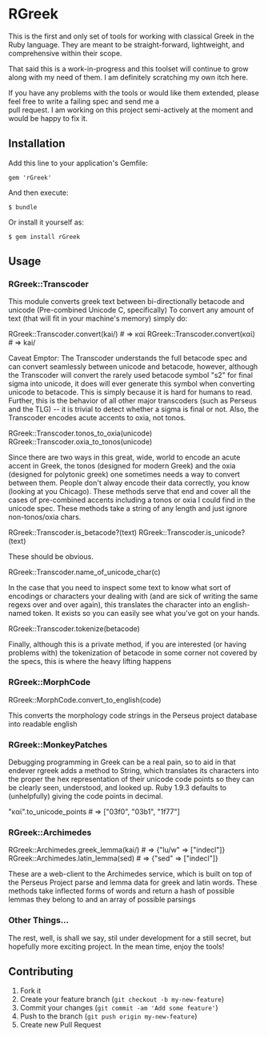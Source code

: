 # RGreek

This is the first and only set of tools for working with classical Greek in the Ruby language. They are meant to be 
straight-forward, lightweight, and comprehensive within their scope.

That said this is a work-in-progress and this toolset will continue to grow along with my need of them. I am definitely 
scratching my own itch here.

If you have any problems with the tools or would like them extended, please feel free to write a failing spec and send me a  
pull request. I am working on this project semi-actively at the moment and would be happy to fix it. 

## Installation

Add this line to your application's Gemfile:

    gem 'rGreek'

And then execute:

    $ bundle

Or install it yourself as:

    $ gem install rGreek

## Usage

### RGreek::Transcoder
This module converts greek text between bi-directionally betacode and unicode (Pre-combined Unicode C, specifically)
To convert any amount of text (that will fit in your machine's memory) simply do:

RGreek::Transcoder.convert(kai/) # =>  καί
RGreek::Transcoder.convert(καί)  # =>  kai/

Caveat Emptor:
The Transcoder understands the full betacode spec and can convert seamlessly between unicode and betacode, however,
although the Transcoder will convert the rarely used betacode symbol "s2" for final sigma into unicode, it does will
ever generate this symbol when converting unicode to betacode. This is simply because it is hard for humans to read. 
Further, this is the behavior of all other major transcoders (such as Perseus and the TLG) -- it is trivial to detect
whether a sigma is final or not. Also, the Transcoder encodes acute accents to oxia, not tonos. 

RGreek::Transcoder.tonos_to_oxia(unicode)
RGreek::Transcoder.oxia_to_tonos(unicode)

Since there are two ways in this great, wide, world to encode an acute accent in Greek, the tonos (designed for modern Greek) and the oxia (designed for polytonic greek) one sometimes needs a way to convert between them. People don't alway encode their data correctly, you know (looking at you Chicago). These methods serve that end and cover all the cases of pre-combined accents including a tonos or oxia I could find in the unicode spec. These methods take a string of any length and just ignore non-tonos/oxia chars.

RGreek::Transcoder.is_betacode?(text)
RGreek::Transcoder.is_unicode?(text)

These should be obvious.

RGreek::Transcoder.name_of_unicode_char(c)

In the case that you need to inspect some text to know what sort of encodings or characters your dealing with (and are sick of writing the same regexs over and over again), this translates the character into an english-named token. It exists so you can easily see what you've got on your hands.

RGreek::Transcoder.tokenize(betacode)

Finally, although this is a private method, if you are interested (or having problems with) the tokenization of betacode in some corner not covered by the specs, this is where the heavy lifting happens

### RGreek::MorphCode
RGreek::MorphCode.convert_to_english(code)

This converts the morphology code strings in the Perseus project database into readable english

### RGreek::MonkeyPatches
Debugging programming in Greek can be a real pain, so to aid in that endever rgreek adds a method to String, which translates its characters into the proper the hex representation of their unicode code points so they can be clearly seen, understood, and looked up. Ruby 1.9.3 defaults to (unhelpfully) giving the code points in decimal.

"καί".to_unicode_points # => ["03f0", "03b1", "1f77"]

### RGreek::Archimedes

RGreek::Archimedes.greek_lemma(kai/) # => {"lu/w" => ["indecl"]}
RGreek::Archimedes.latin_lemma(sed)  # => {"sed" => ["indecl"]}

These are a web-client to the Archimedes service, which is built on top of the Perseus Project parse and lemma data for greek and latin words. These methods take inflected forms of words and return a hash of possible lemmas they belong to and an array of possible parsings

### Other Things...
The rest, well, is shall we say, stil under development for a still secret, but hopefully more exciting project. In the mean time, enjoy the tools!

## Contributing

1. Fork it
2. Create your feature branch (`git checkout -b my-new-feature`)
3. Commit your changes (`git commit -am 'Add some feature'`)
4. Push to the branch (`git push origin my-new-feature`)
5. Create new Pull Request
